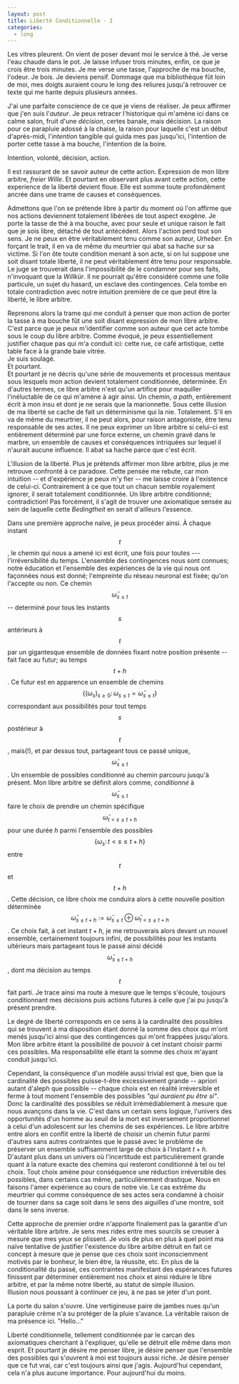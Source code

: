 ```yaml
---
layout: post
title: Liberté Conditionnelle - I
categories:
  - long
---
```


Les vitres pleurent.
On vient de poser devant moi le service à thé.
Je verse l'eau chaude dans le pot.
Je laisse infuser trois minutes, enfin, ce que je crois être trois minutes.
Je me verse une tasse, l'approche de ma bouche, l'odeur.
Je bois.
Je deviens pensif.
Dommage que ma bibliothèque fût loin de moi, mes doigts auraient couru le long des reliures jusqu'à retrouver ce texte qui me hante depuis plusieurs années.

J'ai une parfaite conscience de ce que je viens de réaliser.
Je peux affirmer que j'en suis l'*auteur*.
Je peux retracer l'historique qui m'amène ici dans ce calme salon, fruit d'une *décision*, certes banale, mais décision.
La raison pour ce parapluie adossé à la chaise, la raison pour laquelle c'est un début d'après-midi, l'*intention* tangible qui guida mes pas jusqu'ici, l'intention de porter cette tasse à ma bouche, l'intention de la boire.

Intention, volonté, décision, action.

Il est rassurant de se savoir auteur de cette action.
Expression de mon libre arbitre, *freier Wille*.
Et pourtant en observant plus avant cette action, cette experience de la liberté devient floue.
Elle est somme toute profondément ancrée dans une trame de causes et conséquences.

Admettons que l'on se prétende libre à partir du moment où l'on affirme que nos actions deviennent totalement libérées de tout aspect exogène.
Je porte la tasse de thé à ma bouche, avec pour seule et unique raison le fait que je sois libre, détaché de tout antécédent.
Alors l'action perd tout son sens.
Je ne peux en être véritablement tenu comme son auteur, *Urheber*.
En forçant le trait, il en va de même du meurtrier qui abat sa hache sur sa victime.
Si l'on ôte toute condition menant à son acte, si on lui suppose une soit disant totale liberté, il ne peut véritablement être tenu pour responsable.
Le juge se trouverait dans l'impossibilité de le condamner pour ses faits, n'invoquant que la *Willkür*.
Il ne pourrait qu'être considéré comme une folle particule, un sujet du hasard, un esclave des contingences.
Cela tombe en totale contradiction avec notre intuition première de ce que peut être la liberté, le libre arbitre.

Reprenons alors la trame qui me conduit à penser que mon action de porter la tasse à ma bouche fût une soit disant expression de mon libre arbitre.
C'est parce que je peux m'identifier comme son auteur que cet acte tombe sous le coup du libre arbitre.
Comme évoqué, je peux essentiellement justifier chaque pas qui m'a conduit ici: cette rue, ce café artistique, cette table face à la grande baie vitrée.  
Je suis soulagé.  
Et pourtant.  
Et pourtant je ne décris qu'une série de mouvements et processus mentaux sous lesquels mon action devient totalement conditionnée, déterminée.
En d'autres termes, ce libre arbitre n'est qu'un artifice pour maquiller l'inéluctable de ce qui m'amène à agir ainsi.
Un chemin, *a path*, entièrement écrit à mon insu et dont je ne serais que la marionnette.
Sous cette illusion de ma liberté se cache de fait un déterminisme qui la nie.
Totalement.
S'il en va de même du meurtrier, il ne peut alors, pour raison antagoniste, être tenu responsable de ses actes.
Il ne peux exprimer un libre arbitre si celui-ci est entièrement déterminé par une force externe, un chemin gravé dans le marbre, un ensemble de causes et conséquences intriquées sur lequel il n'aurait aucune influence.
Il abat sa hache parce que c'est écrit.

L'illusion de la liberté.
Plus je prétends affirmer mon libre arbitre, plus je me retrouve confronté à ce paradoxe.
Cette pensée me rebute, car mon intuition -- et d'expérience je peux m'y fier -- me laisse croire à l'existence de celui-ci.
Contrairement à ce que tout un chacun semble royalement ignorer, il serait totalement conditionnée.
Un libre arbitre conditionné; contradiction!
Pas forcément, il s'agit de trouver une axiomatique sensée au sein de laquelle cette *Bedingtheit* en serait d'ailleurs l'essence.


Dans une première approche naïve, je peux procéder ainsi.
À chaque instant $$t$$, le chemin qui nous a amené ici est écrit, une fois pour toutes --- l'irréversibilité du temps.
L'ensemble des contingences nous sont connues; notre éducation et l'ensemble des expériences de la vie qui nous ont façonnées nous est donné; l'empreinte du réseau neuronal est fixée; qu'on l'accepte ou non.
Ce chemin $$\bar{\omega}_{s\leq t}$$ -- determiné pour tous les instants $$s$$ antérieurs à $$t$$ par un gigantesque ensemble de données fixant notre position présente -- fait face au futur; au temps $$t+h$$.
Ce futur est en apparence un ensemble de chemins $$\{(\omega_s)_{s\geq 0}\colon \omega_{s\leq t}=\bar{\omega}_{s\leq t}\}$$ correspondant aux possibilités pour tout temps $$s$$ postérieur à $$t$$, mais(!), et par dessus tout, partageant tous ce passé unique, $$\bar{\omega}_{s\leq t}$$.
Un ensemble de possibles conditionné au chemin parcouru jusqu'à présent.
Mon libre arbitre se définit alors comme, *conditionné* à $$\bar{\omega}_{s\leq t}$$ faire le choix de prendre un chemin spécifique $$\bar{\omega}_{t< s\leq t+h}$$ pour une durée $h$ parmi l'ensemble des possibles $$\{\omega_s\colon t < s\leq t+h\}$$ entre $$t$$ et $$t+h$$.
Cette décision, ce libre choix me conduira alors à cette nouvelle position déterminée $$\bar{\omega}_{s\leq t+h}:=\bar{\omega}_{s\leq t}\oplus \bar{\omega}_{t<s\leq t+h}$$.
Ce choix fait, à cet instant $t+h$, je me retrouverais alors devant un nouvel ensemble, certainement toujours infini, de possibilités pour les instants ultérieurs mais partageant tous le passé ainsi décidé $$\bar{\omega}_{s\leq t+h}$$, dont ma décision au temps $$t$$ fait parti.
Je trace ainsi ma route à mesure que le temps s'écoule, toujours conditionnant mes décisions puis actions futures à celle que j'ai pu jusqu'à présent prendre.

Le degré de liberté corresponds en ce sens à la cardinalité des possibles qui se trouvent à ma disposition étant donné la somme des choix qui m'ont menés jusqu'ici ainsi que des contingences qui m'ont frappées jusqu'alors.
Mon libre arbitre étant la possibilité de pouvoir à cet instant choisir parmi ces possibles.
Ma responsabilité elle étant la somme des choix m'ayant conduit jusqu'ici.

Cependant, la conséquence d'un modèle aussi trivial est que, bien que la cardinalité des possibles puisse-t-être excessivement grande -- apriori autant d'aleph que possible -- chaque choix est en réalité irréversible et ferme à tout moment l'ensemble des possibles *"qui auraient pu être si"*.
Donc la cardinalité des possibles se réduit irrémédiablement à mesure que nous avançons dans la vie.
C'est dans un certain sens logique, l'univers des opportunités d'un homme au seuil de la mort est inversement proportionnel à celui d'un adolescent sur les chemins de ses expériences.
Le libre arbitre entre alors en conflit entre la liberté de choisir un chemin futur parmi d'autres sans autres contraintes que le passé avec le problème de préserver un ensemble suffisamment large de choix à l'instant $t+h$.
D'autant plus dans un univers où l'incertitude est particulièrement grande quant à la nature exacte des chemins qui resteront conditionné à tel ou tel choix.
Tout choix amène pour conséquence une réduction irréversible des possibles, dans certains cas même, particulièrement drastique.
Nous en faisons l'amer expérience au cours de notre vie.
Le cas extrême du meurtrier qui comme conséquence de ses actes sera condamné à choisir de tourner dans sa cage soit dans le sens des aiguilles d'une montre, soit dans le sens inverse.

Cette approche de premier ordre n'apporte finalement pas la garantie d'un véritable libre arbitre.
Je sens mes rides entre mes sourcils se creuser à mesure que mes yeux se plissent.
Je vois de plus en plus à quel point ma naïve tentative de justifier l'existence du libre arbitre détruit en fait ce concept à mesure que je pense que ces choix sont inconsciemment motivés par le bonheur, le bien être, la réussite, etc.
En plus de la conditionalité du passé, ces contraintes manifestant des espérances futures finissent par déterminer entièrement nos choix et ainsi réduire le libre arbitre, et par la même notre liberté, au statut de simple illusion.  
Illusion nous poussant à continuer ce jeu, à ne pas se jeter d'un pont.

La porte du salon s'ouvre.
Une vertigineuse paire de jambes nues qu'un parapluie crème n'a su protéger de la pluie s'avance.
La véritable raison de ma présence ici.
"Hello..."

Liberté conditionnelle, tellement conditionnée par le carcan des axiomatiques cherchant à l'expliquer, qu'elle se détruit elle même dans mon esprit.
Et pourtant je désire me penser libre, je désire penser que l'ensemble des possibles qui s'ouvrent à moi est toujours aussi riche.
Je désire penser que ce fut vrai, car c'est toujours ainsi que j'agis.
Aujourd'hui cependant, cela n'a plus aucune importance.
Pour aujourd'hui du moins.


